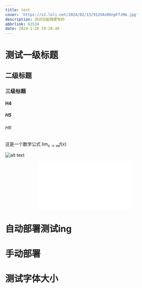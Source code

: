```yaml
---
title: test
cover: 'https://s2.loli.net/2024/02/13/91JVAvROnpFfzMm.jpg'
description: 测试功能随便写的
abbrlink: 63534
date: 2024-1-26 10:28:48
---
```


# 测试一级标题
## 二级标题
### 三级标题
#### H4
##### H5
###### H6

这是一个数学公式
$\lim_{x \to \infty}f(x)$

![alt text](https://s2.loli.net/2024/01/29/Lk54vdUi2COefu1.jpg)

<div align=center class="aspect-ratio">
    <iframe src="//player.bilibili.com/player.html?aid=239146551&bvid=BV1Ve411Y7Vp&cid=1417237970&p=1&high_quality=1" 
    scrolling="no" 
    border="0" 
    frameborder="no" 
    framespacing="0" 
    high_quality=1
    danmaku=1 
    allowfullscreen="true"> 
    </iframe>
</div>


# 自动部署测试ing

# 手动部署

# 测试字体大小